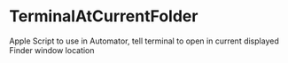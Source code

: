 # TerminalAtCurrentFolder
Apple Script to use in Automator, tell terminal to open in current displayed Finder window location
